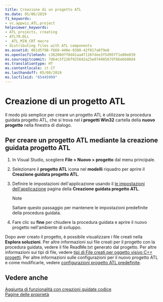 ```yaml
---
title: Creazione di un progetto ATL
ms.date: 05/06/2019
f1_keywords:
- vc.appwiz.ATL.project
helpviewer_keywords:
- ATL projects, creating
- ATL70.DLL
- _ATL_MIN_CRT macro
- distributing files with ATL components
ms.assetid: 061d5f98-f669-440e-9380-42f017a0f9e8
ms.openlocfilehash: c36200d7f0d41aa4f116fdee3f5d95ff1e80e839
ms.sourcegitcommit: 7d64c5f226f925642a25e07498567df8bebb00d4
ms.translationtype: HT
ms.contentlocale: it-IT
ms.lasthandoff: 05/08/2019
ms.locfileid: "65445999"
---
```

# <a name="creating-an-atl-project"></a>Creazione di un progetto ATL

Il modo più semplice per creare un progetto ATL è utilizzare la procedura guidata progetto ATL, che si trova nel **i progetti Win32** cartella della **nuovo progetto** nella finestra di dialogo.

## <a name="to-create-an-atl-project-using-the-atl-project-wizard"></a>Per creare un progetto ATL mediante la creazione guidata progetto ATL

1. In Visual Studio, scegliere **File > Nuovo > progetto** dal menu principale.

1. Selezionare il **progetto ATL** icona nel **modelli** riquadro per aprire il **Creazione guidata progetto ATL**.

1. Definire le impostazioni dell'applicazione usando il [le impostazioni dell'applicazione](../../atl/reference/application-settings-atl-project-wizard.md) pagina della **Creazione guidata progetto ATL**.

   > [!NOTE]
   > Saltare questo passaggio per mantenere le impostazioni predefinite della procedura guidata.

1. Fare clic su **fine** per chiudere la procedura guidata e aprire il nuovo progetto nell'ambiente di sviluppo.

Dopo aver creato il progetto, è possibile visualizzare i file creati nella **Esplora soluzioni**. Per altre informazioni sui file creati per il progetto con la procedura guidata, vedere il file ReadMe.txt generato dal progetto. Per altre informazioni sui tipi di file, vedere [tipi di File creati per oggetto visivo C++ progetti](../../build/reference/file-types-created-for-visual-cpp-projects.md). Per altre informazioni sulle configurazioni per il nuovo progetto ATL e come modificarle, vedere [configurazioni progetto ATL predefinite](../../atl/reference/default-atl-project-configurations.md).

## <a name="see-also"></a>Vedere anche

[Aggiunta di funzionalità con creazioni guidate codice](../../ide/adding-functionality-with-code-wizards-cpp.md)<br/>
[Pagine delle proprietà](../../build/reference/property-pages-visual-cpp.md)
